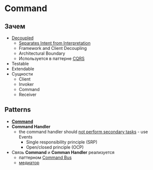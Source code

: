 # Command

## Зачем

- [Decoupled](https://barryvanveen.nl/articles/49-what-is-a-command-bus-and-why-should-you-use-it)
	- [Separates Intent from Interpretation](https://www.sitepoint.com/command-buses-demystified-a-look-at-the-tactician-package/)
	- Framework and Client Decoupling
	- Architectural Boundary
	- Используется в паттерне [CQRS](../performance/pattern.cqrs.md)
- Testable
- Extendable
- Сущности
  - Client
  - Invoker
  - Command
  - Receiver

## Patterns

- [__Command__](https://www.sitepoint.com/command-buses-demystified-a-look-at-the-tactician-package/)
- __Command Handler__
	- the command handler should [not perform secondary tasks](https://matthiasnoback.nl/2015/01/from-commands-to-events/) - use Events
		- Single responsibility principle (SRP)
		- Open/closed principle (OCP)
- Связь __Command__ и __Comman Handler__ реализуется
  - паттерном [Command Bus](../command.bus.md)
  - [медиатор](../mediator.md)
